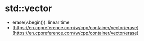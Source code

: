 # std::vector

* erase(v.begin()): linear time
* [https://en.cppreference.com/w/cpp/container/vector/erase](https://en.cppreference.com/w/cpp/container/vector/erase)
